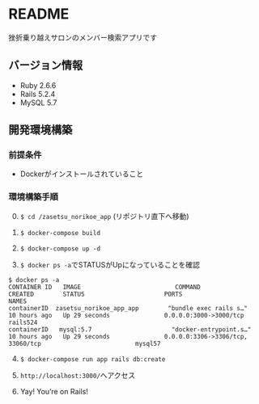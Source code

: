 # README

挫折乗り越えサロンのメンバー検索アプリです

## バージョン情報
- Ruby 2.6.6
- Rails 5.2.4
- MySQL 5.7

## 開発環境構築

### 前提条件
- Dockerがインストールされていること

### 環境構築手順

0. `$ cd /zasetsu_norikoe_app`
(リポジトリ直下へ移動)

1. `$ docker-compose build`

2. `$ docker-compose up -d`

3. `$ docker ps -a`でSTATUSがUpになっていることを確認
```
$ docker ps -a
CONTAINER ID   IMAGE                          COMMAND                  CREATED        STATUS                      PORTS                                                      NAMES
containerID  zasetsu_norikoe_app_app        "bundle exec rails s…"   10 hours ago   Up 29 seconds               0.0.0.0:3000->3000/tcp                                     rails524
containerID   mysql:5.7                      "docker-entrypoint.s…"   10 hours ago   Up 29 seconds               0.0.0.0:3306->3306/tcp, 33060/tcp                          mysql57
```

4. `$ docker-compose run app rails db:create`

5. `http://localhost:3000/`へアクセス

6. Yay! You’re on Rails!

